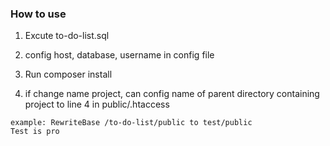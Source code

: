 
### How to use
1) Excute to-do-list.sql

2) config host, database, username in config file

2) Run composer install

2) if change name project, can config name of parent directory containing project to line 4 in public/.htaccess

````
example: RewriteBase /to-do-list/public to test/public
Test is pro
````

